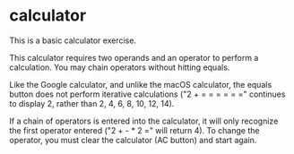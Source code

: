 # calculator

This is a basic calculator exercise. 

This calculator requires two operands and an operator to perform a calculation. You may chain operators without hitting equals. 

Like the Google calculator, and unlike the macOS calculator, the equals button does not perform iterative calculations ("2 + = = = = = =" continues to display 2, rather than 2, 4, 6, 8, 10, 12, 14). 

If a chain of operators is entered into the calculator, it will only recognize the first operator entered 
("2 + - * 2 =" will return 4). To change the operator, you must clear the calculator (AC button) and start again. 



